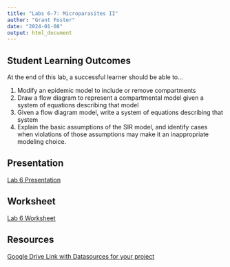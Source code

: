 ```yaml
---
title: "Labs 6-7: Microparasites II"
author: "Grant Foster"
date: "2024-01-08"
output: html_document
---
```



## Student Learning Outcomes

At the end of this lab, a successful learner should be able to…

1. Modify an epidemic model to include or remove compartments
2. Draw a flow diagram to represent a compartmental model given a system of equations describing that model
3. Given a flow diagram model, write a system of equations describing that system
4. Explain the basic assumptions of the SIR model, and identify cases when violations of those assumptions may make it an inappropriate modeling choice. 

## Presentation
[Lab 6 Presentation](/lab/lab6/Lab6Presentation.pdf)


## Worksheet
[Lab 6 Worksheet](/lab/lab6/531Lab6Worksheet.docx)


## Resources
[Google Drive Link with Datasources for your project](https://docs.google.com/spreadsheets/d/1afqbqwTSlRRkoE8v2I2N8o70gRLbdnqKnKyyoDburQw/edit?usp=sharing)
